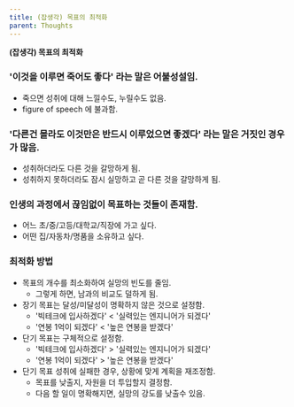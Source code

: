 ```yaml
---
title: (잡생각) 목표의 최적화
parent: Thoughts
---
```


**(잡생각) 목표의 최적화**

### '이것을 이루면 죽어도 좋다' 라는 말은 어불성설임.
- 죽으면 성취에 대해 느낄수도, 누릴수도 없음.
- figure of speech 에 불과함.

### '다른건 몰라도 이것만은 반드시 이루었으면 좋겠다' 라는 말은 거짓인 경우가 많음.
- 성취하더라도 다른 것을 갈망하게 됨.
- 성취하지 못하더라도 잠시 실망하고 곧 다른 것을 갈망하게 됨.

### 인생의 과정에서 끊임없이 목표하는 것들이 존재함.
- 어느 초/중/고등/대학교/직장에 가고 싶다.
- 어떤 집/자동차/명품을 소유하고 싶다.

### 최적화 방법
- 목표의 개수를 최소화하여 실망의 빈도를 줄임.
   - 그렇게 하면, 남과의 비교도 덜하게 됨.
- 장기 목표는 달성/미달성이 명확하지 않은 것으로 설정함.
   - '빅테크에 입사하겠다' < '실력있는 엔지니어가 되겠다'
   - '연봉 1억이 되겠다' < '높은 연봉을 받겠다'
- 단기 목표는 구체적으로 설정함.
   - '빅테크에 입사하겠다' > '실력있는 엔지니어가 되겠다'
   - '연봉 1억이 되겠다' > '높은 연봉을 받겠다'
- 단기 목표 성취에 실패한 경우, 상황에 맞게 계획을 재조정함.
   - 목표를 낮출지, 자원을 더 투입할지 결정함.
   - 다음 할 일이 명확해지면, 실망의 강도를 낮출수 있음.

